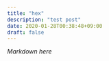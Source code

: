 ```yaml
---
title: "hex"
description: "test post"
date: 2020-01-28T00:38:48+09:00
draft: false
---
```


*Markdown here*
